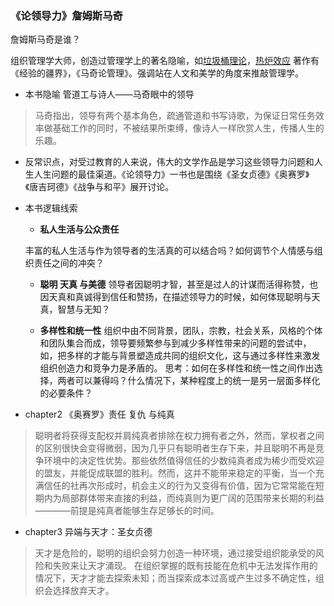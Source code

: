 ### 《论领导力》詹姆斯马奇

詹姆斯马奇是谁？

组织管理学大师，创造过管理学上的著名隐喻，如[垃圾桶理论](https://baike.baidu.com/item/%E5%9E%83%E5%9C%BE%E6%A1%B6%E7%90%86%E8%AE%BA)，[热炉效应]()
著作有《经验的疆界》，《马奇论管理》。强调站在人文和美学的角度来推敲管理学。

* 本书隐喻
管道工与诗人——马奇眼中的领导
>马奇指出，领导有两个基本角色，疏通管道和书写诗歌，为保证日常任务效率做基础工作的同时，不被结果所束缚，像诗人一样欣赏人生，传播人生的乐趣。


* 反常识点，对受过教育的人来说，伟大的文学作品是学习这些领导力问题和人生人生问题的最佳渠道。《论领导力》一书也是围绕《圣女贞德》《奥赛罗》《唐吉珂德》《战争与和平》展开讨论。

* 本书逻辑线索
   * **私人生活与公众责任**
   
   丰富的私人生活与作为领导者的生活真的可以结合吗？如何调节个人情感与组织责任之间的冲突？
   
   * **聪明 天真 与美德** 
   领导者因聪明才智，甚至是过人的计谋而活得称赞，也因天真和真诚得到信任和赞扬，在描述领导力的时候，如何体现聪明与天真，智慧与无知？
   
   * **多样性和统一性**
   组织中由不同背景，团队，宗教，社会关系，风格的个体和团队集合而成，领导要频繁参与到减少多样性带来的问题的尝试中，如，把多样的才能与背景塑造成共同的组织文化，这与通过多样性来激发组织创造力和竞争力是矛盾的。
   思考：如何在多样性和统一性之间作出选择，两者可以兼得吗？什么情况下，某种程度上的统一是另一层面多样化的必要条件？
   
* chapter2 《奥赛罗》责任 复仇 与纯真
> 聪明者将获得支配权并肩纯真者排除在权力拥有者之外，然而，掌权者之间的区别很快会变得微弱，因为几乎只有聪明者生存下来，并且聪明不再是竞争环境中的决定性优势。那些依然值得信任的少数纯真者成为稀少而受欢迎的盟友，并能促成联盟的胜利。然而，这并不能带来稳定的平衡，当一个充满信任的社再次形成时，机会主义的行为又变得有价值，因为它常常能在短期内为局部群体带来直接的利益，而纯真则为更广阔的范围带来长期的利益————前提是纯真者能够生存足够长的时间。
* chapter3 异端与天才：圣女贞德
> 天才是危险的，聪明的组织会努力创造一种环境，通过接受组织能承受的风险和失败来让天才涌现。
> 在组织掌握的既有技能在危机中无法发挥作用的情况下，天才才能去探索未知；而当探索成本过高或产生过多不确定性，组织会选择放弃天才。
 
